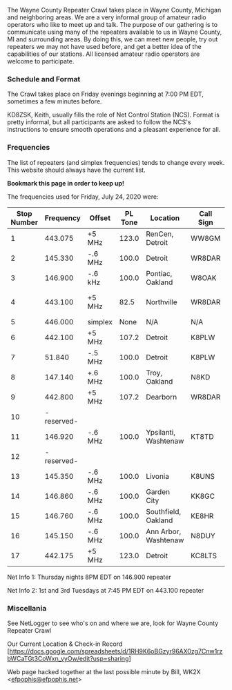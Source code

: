 The Wayne County Repeater Crawl takes place in Wayne County, Michigan and neighboring areas. We are a very informal group of amateur radio operators who like to meet up and talk. 
The purpose of our gathering is to communicate using many of the repeaters available to us in Wayne County, MI and surrounding areas. By doing this, we can meet new people, try 
out repeaters we may not have used before, and get a better idea of the capabilities of our stations. All licensed amateur radio operators are welcome to participate.

### Schedule and Format

The Crawl takes place on Friday evenings beginning at 7:00 PM EDT, sometimes a few minutes before.

KD8ZSK, Keith, usually fills the role of Net Control Station (NCS). Format is pretty informal, but all participants are asked to follow the NCS's instructions to ensure
smooth operations and a pleasant experience for all.

### Frequencies

The list of repeaters (and simplex frequencies) tends to change every week. This website should always have the current list. 

**Bookmark this page in order to keep up!**

The frequencies used for Friday, July 24, 2020 were:


|Stop Number | Frequency  | Offset    | PL Tone  | Location        |  Call Sign | Other Info    |
|------------|------------|-----------|----------|-----------------|------------|---------------|
|1           | 443.075    | +5 MHz    | 123.0    | RenCen, Detroit | WW8GM      | Allstar 47185 |
|2           | 145.330    | -.6 MHz  | 100.0    | Detroit         | WR8DAR     |               |
|3           | 146.900    | -.6 kHz  | 100.0    | Pontiac, Oakland| W8OAK      | Net Info 1    |
|4           | 443.100    | +5 MHz    | 82.5     | Northville      | WR8DAR     | Allstar 45504, Net Info 2 |
|5           | 446.000    | simplex   | None     | N/A             | N/A        |               |
|6           | 442.100    | +5 MHz    | 107.2    | Detroit         | K8PLW      |               |
|7           |  51.840    | -.5 MHz  | 100.0    | Detroit         | K8PLW      | 6M FM!        |
|8           | 147.140    | +.6 MHz  | 100.0    | Troy, Oakland   | N8KD       | SMART system  |
|9           | 442.800    | +5 MHz    | 107.2    | Dearborn        | WR8DAR     |               |
|10          | -reserved- |           |          |                 |            |               |
|11          | 146.920    | -.6 MHz  | 100.0    | Ypsilanti, Washtenaw | KT8TD |               |
|12          | -reserved- |           |          |                 |            |               |
|13          | 145.350    | -.6 MHz  | 100.0    | Livonia         | K8UNS      |               |
|14          | 146.860    | -.6 MHz  | 100.0    | Garden City     | KK8GC      |               |
|15          | 146.760    | -.6 MHz  | 100.0    | Southfield, Oakland | KE8HR  |               |
|16          | 145.150    | -.6 MHz  | 100.0    | Ann Arbor, Washtenaw | N8DUY | Washtenaw Skywarn |
|17          | 442.175    | +5 MHz    | 123.0    | Detroit         | KC8LTS     |                |


Net Info 1: Thursday nights 8PM EDT on 146.900 repeater

Net Info 2: 1st and 3rd Tuesdays at 7:45 PM EDT on 443.100 repeater


### Miscellania

See NetLogger to see who's on and where we are, look for Wayne County Repeater Crawl

Our Current Location & Check-in Record [https://docs.google.com/spreadsheets/d/1RH9K6oBGzyr96AX0zg7Cnw1rzbWCaTGt3CoWxn_vyOw/edit?usp=sharing]

Web page hacked together at the last possible minute by Bill, WK2X <<efpophis@efpophis.net>>
